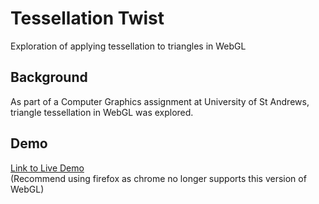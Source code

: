 # Tessellation Twist
Exploration of applying tessellation to triangles in WebGL

## Background
As part of a Computer Graphics assignment at University of St Andrews, triangle tessellation in WebGL was explored.

## Demo
[Link to Live Demo](http://alexwilton.github.io/TessellationTwist/)  
(Recommend using firefox as chrome no longer supports this version of WebGL)
